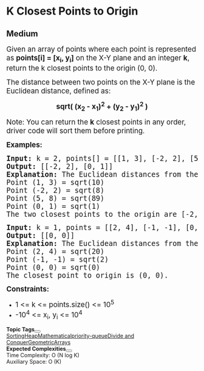 # K Closest Points to Origin
## Medium
<div class="problems_problem_content__Xm_eO"><p><span style="font-size: 14pt;">Given an array of points where each point is represented as <strong>points[i] = [x<sub>i</sub>, y<sub>i</sub>]</strong> on the X-Y plane and an integer <strong>k</strong>, return the k closest points to the origin (0, 0).</span></p>
<p><span style="font-size: 14pt;">The distance between two points on the X-Y plane is the Euclidean distance, defined as:&nbsp;</span></p>
<p style="text-align: center;"><span style="font-size: 14pt;"><strong>sqrt( (x<sub>2</sub> - x<sub>1</sub>)<sup>2</sup> + (y<sub>2</sub> - y<sub>1</sub>)<sup>2</sup> )</strong></span></p>
<p><span style="font-size: 14pt;">Note: You can return the <strong>k</strong> closest points in any order, driver code will sort them before printing.</span></p>
<p><span style="font-size: 14pt;"><strong>Examples:</strong></span></p>
<pre><span style="font-size: 14pt;"><strong>Input:</strong> k = 2, points[] = [[1, 3], [-2, 2], [5, 8], [0, 1]]</span><br><span style="font-size: 14pt;"><strong>Output:</strong> [[-2, 2], [0, 1]]</span><br><span style="font-size: 14pt;"><strong>Explanation:</strong> The Euclidean distances from the origin are:</span><br><span style="font-size: 14pt;">Point (1, 3) = sqrt(10)</span><br><span style="font-size: 14pt;">Point (-2, 2) = sqrt(8)</span><br><span style="font-size: 14pt;">Point (5, 8) = sqrt(89)</span><br><span style="font-size: 14pt;">Point (0, 1) = sqrt(1)</span><br><span style="font-size: 14pt;">The two closest points to the origin are [-2, 2] and [0, 1].</span></pre>
<pre><span style="font-size: 14pt;"><strong>Input:</strong> k = 1, points = [[2, 4], [-1, -1], [0, 0]]</span><br><span style="font-size: 14pt;"><strong>Output:</strong> [[0, 0]]</span><br><span style="font-size: 14pt;"><strong>Explanation: </strong>The Euclidean distances from the origin are:</span><br><span style="font-size: 14pt;">Point (2, 4) = sqrt(20)</span><br><span style="font-size: 14pt;">Point (-1, -1) = sqrt(2)</span><br><span style="font-size: 14pt;">Point (0, 0) = sqrt(0)</span><br><span style="font-size: 14pt;">The closest point to origin is (0, 0).</span></pre>
<p><span style="font-size: 14pt;"><strong>Constraints:</strong></span></p>
<ul>
<li><span style="font-size: 14pt;">1 &lt;= k &lt;= points.size() &lt;= 10<sup>5</sup></span></li>
<li><span style="font-size: 14pt;">-10<sup>4</sup> &lt;= x<sub>i</sub>, y<sub>i</sub> &lt;= 10<sup>4</sup></span></li>
</ul></div>

<div class="problems_accordion_tags__JJ2DX problems_active_tags__3RExF "><div class="active title problems_active_tag_title__cgl9e"><div class="problems_tag_container__kWANg"><strong>Topic Tags</strong><button class="ui mini circular icon button problems_tag_dropdown__x6C2I"><i aria-hidden="true" class="dropdown icon"></i></button></div></div><div class="ui divider g-m-0"></div><div class="content active"><div class="ui labels"><a href="/explore?category[]=Sorting" target="_blank" class="ui label problems_tag_label__A4Ism">Sorting</a><a href="/explore?category[]=Heap" target="_blank" class="ui label problems_tag_label__A4Ism">Heap</a><a href="/explore?category[]=Mathematical" target="_blank" class="ui label problems_tag_label__A4Ism">Mathematical</a><a href="/explore?category[]=priority-queue" target="_blank" class="ui label problems_tag_label__A4Ism">priority-queue</a><a href="/explore?category[]=Divide and Conquer" target="_blank" class="ui label problems_tag_label__A4Ism">Divide and Conquer</a><a href="/explore?category[]=Geometric" target="_blank" class="ui label problems_tag_label__A4Ism">Geometric</a><a href="/explore?category[]=Arrays" target="_blank" class="ui label problems_tag_label__A4Ism">Arrays</a></div></div></div>

<div class="problems_accordion_tags__JJ2DX problems_active_tags__3RExF "><div class="active title problems_active_tag_title__cgl9e"><div class="problems_tag_container__kWANg"><strong>Expected Complexities</strong><button class="ui mini circular icon button problems_tag_dropdown__x6C2I"><i aria-hidden="true" class="dropdown icon"></i></button></div></div><div class="ui divider g-m-0"></div><div class="content active"><div class="ui labels"><div target="_blank" class="ui label">Time Complexity: O (N log K)</div><div target="_blank" class="ui label">Auxiliary Space: O (K)</div></div></div></div>
